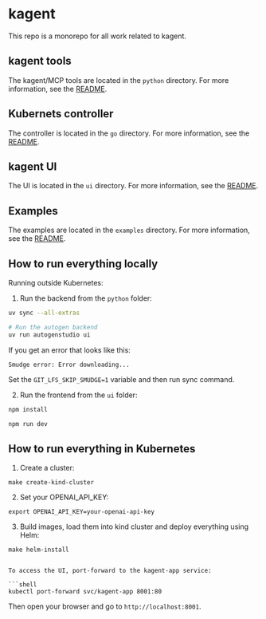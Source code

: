 # kagent

This repo is a monorepo for all work related to kagent.

## kagent tools

The kagent/MCP tools are located in the `python` directory. For more information, see the [README](python/README.md).

## Kubernets controller

The controller is located in the `go` directory. For more information, see the [README](go/README.md).

## kagent UI

The UI is located in the `ui` directory. For more information, see the [README](ui/README.md).

## Examples

The examples are located in the `examples` directory. For more information, see the [README](examples/README.md).

## How to run everything locally

Running outside Kubernetes:


1. Run the backend from the `python` folder:

```bash
uv sync --all-extras

# Run the autogen backend
uv run autogenstudio ui
```

If you get an error that looks like this:

```
Smudge error: Error downloading...
```

Set the `GIT_LFS_SKIP_SMUDGE=1` variable and then run sync command.

2. Run the frontend from the `ui` folder:

```bash
npm install

npm run dev
```

## How to run everything in Kubernetes

1. Create a cluster:

```shell
make create-kind-cluster
```

2. Set your OPENAI_API_KEY:

```shell
export OPENAI_API_KEY=your-openai-api-key
```

3. Build images, load them into kind cluster and deploy everything using Helm:

```shell
make helm-install


To access the UI, port-forward to the kagent-app service:

```shell
kubectl port-forward svc/kagent-app 8001:80
```

Then open your browser and go to `http://localhost:8001`.